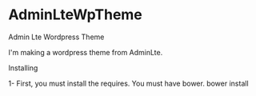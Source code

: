 # AdminLteWpTheme
Admin Lte Wordpress Theme

I'm making a wordpress theme from AdminLte.

Installing

1- First, you must install the requires. You must have bower.
bower install
